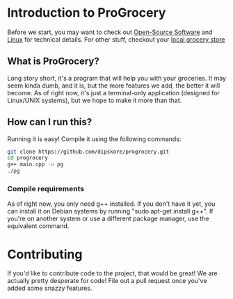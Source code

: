 # Introduction to ProGrocery
Before we start, you may want to check out [Open-Source Software](https://en.wikipedia.org/Open-source_software) and [Linux](https://en.wikipedia.org/Linux) for technical details. For other stuff, checkout your [local grocery store](https://www.google.com/search?sxsrf=ALeKk02OUGZKvmi9pDiKuuFOv1rcnUNeDw%3A1614795980208&source=hp&ei=zNQ_YOvsCNis5NoPpoGNuAw&iflsig=AINFCbYAAAAAYD_i3LsxuL7em7qhzNiFvqlsRu8zX6_e&q=grocery+store+near+me&oq=grocery+store+near+me&gs_lcp=Cgdnd3Mtd2l6EAMyCAgAELEDEMkDMgUIABCSAzIFCAAQkgMyAggAMgIIADICCAAyAggAMgIIADICCAAyAggAOgQIIxAnOgUIABCRAjoKCAAQsQMQgwEQQzoICAAQsQMQgwE6BQgAELEDOgQIABBDOgoILhDHARCvARBDOgcIABCxAxBDOgcIABCHAhAUUJMBWOMTYPYUaABwAHgAgAGhAYgBhhSSAQQ0LjE3mAEAoAEBqgEHZ3dzLXdpeg&sclient=gws-wiz&ved=0ahUKEwjrgqDm35TvAhVYFlkFHaZAA8cQ4dUDCAg&uact=5)

## What is ProGrocery?
Long story short, it's a program that will help you with your groceries. It may seem kinda dumb, and it is, but the more features we add, the better it will become. As of right now, it's just a terminal-only application (designed for Linux/UNIX systems), but we hope to make it more than that.

## How can I run this?
Running it is easy! Compile it using the following commands:

```bash
git clone https://github.com/dipskore/progrocery.git
cd progrocery
g++ main.cpp -o pg
./pg
```

### Compile requirements
As of right now, you only need g++ installed. If you don't have it yet, you can install it on Debian systems by running "sudo apt-get install g++". If you're on another system or use a different package manager, use the equivalent command.


# Contributing
If you'd like to contribute code to the project, that would be great! We are actually pretty desperate for code! File out a pull request once you've added some snazzy features.
